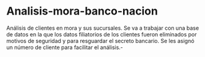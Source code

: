 # Analisis-mora-banco-nacion
Análisis de clientes en mora y sus sucursales. Se va a trabajar con una base de datos en la que los datos filiatorios de los clientes  fueron eliminados por motivos de seguridad y para resguardar el secreto bancario. Se les asignó un número de cliente para facilitar el análisis.-
